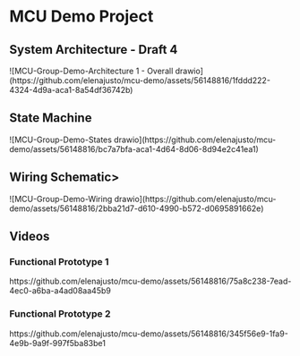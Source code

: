 # MCU Demo Project

<h2>System Architecture - Draft 4</h2>
![MCU-Group-Demo-Architecture 1 - Overall drawio](https://github.com/elenajusto/mcu-demo/assets/56148816/1fddd222-4324-4d9a-aca1-8a54df36742b)

<h2>State Machine</h2>
![MCU-Group-Demo-States drawio](https://github.com/elenajusto/mcu-demo/assets/56148816/bc7a7bfa-aca1-4d64-8d06-8d94e2c41ea1)

<h2>Wiring Schematic></h2>
![MCU-Group-Demo-Wiring drawio](https://github.com/elenajusto/mcu-demo/assets/56148816/2bba21d7-d610-4990-b572-d0695891662e)

<h2>Videos</h2>

<h3>Functional Prototype 1</h3>
https://github.com/elenajusto/mcu-demo/assets/56148816/75a8c238-7ead-4ec0-a6ba-a4ad08aa45b9

<h3>Functional Prototype 2</h3>
https://github.com/elenajusto/mcu-demo/assets/56148816/345f56e9-1fa9-4e9b-9a9f-997f5ba83be1
